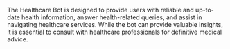The Healthcare Bot is designed to provide users with reliable and up-to-date health information, answer health-related queries, and assist in navigating healthcare services. While the bot can provide valuable insights, it is essential to consult with healthcare professionals for definitive medical advice.
